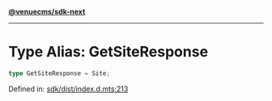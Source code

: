 [**@venuecms/sdk-next**](../Index.md)

***

# Type Alias: GetSiteResponse

```ts
type GetSiteResponse = Site;
```

Defined in: [sdk/dist/index.d.mts:213](https://github.com/venuecms/sdk/blob/fbf02bcc9fd4a34da75d81536c54bdc995edf6c4/packages/sdk/dist/index.d.mts#L213)
